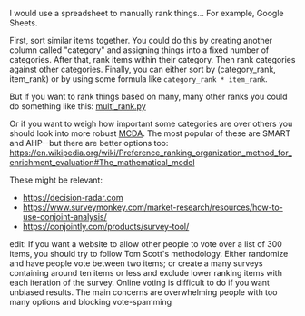 I would use a spreadsheet to manually rank things... For example, Google Sheets. 

First, sort similar items together. You could do this by creating another column called "category" and assigning things into a fixed number of categories. After that, rank items within their category. Then rank categories against other categories. Finally, you can either sort by (category_rank, item_rank) or by using some formula like `category_rank * item_rank`.

But if you want to rank things based on many, many other ranks you could do something like this: [multi_rank.py](https://gist.github.com/chapmanjacobd/37d61693add62adb66b085e4e095aba1) 

Or if you want to weigh how important some categories are over others you should look into more robust [MCDA](https://en.wikipedia.org/wiki/Multiple-criteria_decision_analysis#Solving_MCDM_problems). The most popular of these are SMART and AHP--but there are better options too: https://en.wikipedia.org/wiki/Preference_ranking_organization_method_for_enrichment_evaluation#The_mathematical_model

These might be relevant:

- https://decision-radar.com
- https://www.surveymonkey.com/market-research/resources/how-to-use-conjoint-analysis/
- https://conjointly.com/products/survey-tool/

edit: If you want a website to allow other people to vote over a list of 300 items, you should try to follow Tom Scott's methodology. Either randomize and have people vote between two items; or create a many surveys containing around ten items or less and exclude lower ranking items with each iteration of the survey. Online voting is difficult to do if you want unbiased results. The main concerns are overwhelming people with too many options and blocking vote-spamming
